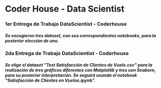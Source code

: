 # Coder House - Data Scientist

### 1er Entrega de Trabajo DataScientist - Coderhouse
##### Se escogieron tres dataset, con sus correspondientes notebooks, para la posterior elección de uno.

### 2da Entrega de Trabajo DataScientist - Coderhouse
##### Se elige el dataset "Test Satisfacción de Clientes de Vuelo.csv" para la realización de tres gráficos diferentes con Matplotlib y tres con Seaborn, para su posterior interpretación. Se seguirá usando el notebook "Satisfacción de Clientes en Vuelos.ipynb".
